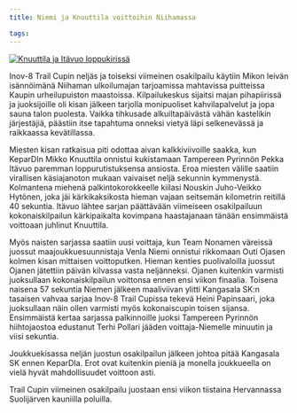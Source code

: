 ```yaml
---
title: Niemi ja Knuuttila voittoihin Niihamassa

tags:
---
```


[![Knuuttila ja Itävuo loppukirissä](https://farm4.staticflickr.com/3819/14102093167_989c4c7d1c_b_d.jpg)](https://www.flickr.com/photos/jarkko/14102093167/)

Inov-8 Trail Cupin neljäs ja toiseksi viimeinen osakilpailu käytiin Mikon leivän isännöimänä Niihaman ulkoilumajan tarjoamissa mahtavissa puitteissa Kaupin urheilupuiston maastoissa. Kilpailukeskus sijaitsi majan pihapiirissä ja juoksijoille oli kisan jälkeen tarjolla monipuoliset kahvilapalvelut ja jopa sauna talon puolesta. Vaikka tihkusade alkuiltapäivästä vähän kastelikin järjestäjiä, päästiin itse tapahtuma onneksi vietyä läpi selkenevässä ja raikkaassa kevätillassa.

Miesten kisan ratkaisua piti odottaa aivan kalkkiviivoille saakka, kun KeparDIn Mikko Knuuttila onnistui kukistamaan Tampereen Pyrinnön Pekka Itävuo paremman loppurutistuksensa ansiosta. Eroa miesten välille saatiin virallisen käsiajanoton mukaan vaivaiset neljä sekunnin kymmenystä. Kolmantena miehenä palkintokorokkeelle kiilasi Nouskin Juho-Veikko Hytönen, joka jäi kärkikaksikosta hieman vajaan seitsemän kilometrin reitillä 40 sekuntia. Itävuo lähtee sarjan päättävään viimeiseen osakilpailuun kokonaiskilpailun kärkipaikalta kovimpana haastajanaan tänään ensimmäistä voittoaan juhlinut Knuuttila.

Myös naisten sarjassa saatiin uusi voittaja, kun Team Nonamen väreissä juossut maajoukkuesuunnistaja Venla Niemi onnistui rikkomaan Outi Ojasen kolmen kisan mittaisen voittoputken. Hieman kenties puolivaloilla juossut Ojanen jätettiin päivän kilvassa vasta neljänneksi. Ojanen kuitenkin varmisti juoksullaan kokonaiskilpailun voittonsa ennen ensi viikon finaalia. Toisena naisena 57 sekuntia Niemen jälkeen maaliviivan ylitti Kangasala SK:n tasaisen vahvaa sarjaa Inov-8 Trail Cupissa tekevä Heini Papinsaari, joka juoksullaan näin ollen varmisti myös kokonaiscupin toisen sijansa. Ensimmäistä kertaa sarjassa palkinnoille juoksi Tampereen Pyrinnön hiihtojaostoa edustanut Terhi Pollari jääden voittaja-Niemelle minuutin ja viisi sekuntia.

Joukkuekisassa neljän juostun osakilpailun jälkeen johtoa pitää Kangasala SK ennen KeparDIa. Erot ovat kuitenkin pieniä ja monella joukkueella on vielä hyvät mahdollisuudet voittoon asti.

Trail Cupin viimeinen osakilpailu juostaan ensi viikon tiistaina Hervannassa Suolijärven kauniilla poluilla.
